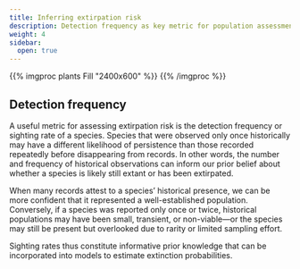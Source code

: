 ```yaml
---
title: Inferring extirpation risk
description: Detection frequency as key metric for population assessments
weight: 4
sidebar:
  open: true
---
```


{{% imgproc plants Fill "2400x600" %}}
{{% /imgproc %}}

## Detection frequency

A useful metric for assessing extirpation risk is the detection frequency or 
sighting rate of a species. Species that were observed only once historically 
may have a different likelihood of persistence than those recorded repeatedly 
before disappearing from records. In other words, the number and frequency of 
historical observations can inform our prior belief about whether a species is 
likely still extant or has been extirpated. 

When many records attest to a species’ historical presence, we can be more 
confident that it represented a well-established population. Conversely, if a 
species was reported only once or twice, historical populations may have been 
small, transient, or non-viable—or the species may still be present but overlooked 
due to rarity or limited sampling effort. 

Sighting rates thus constitute informative prior knowledge that can be incorporated into models to estimate extinction probabilities.



